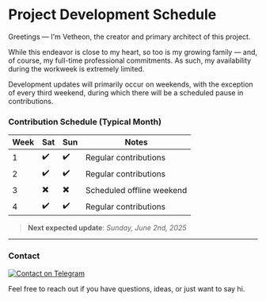 # Project Development Schedule

Greetings — I'm Vetheon, the creator and primary architect of this project.

While this endeavor is close to my heart, so too is my growing family — and, of course, my full-time professional commitments. As such, my availability during the workweek is extremely limited.

Development updates will primarily occur on weekends, with the exception of every third weekend, during which there will be a scheduled pause in contributions.

### Contribution Schedule (Typical Month)

| Week | Sat | Sun | Notes                    |
|------|-----|-----|--------------------------|
| 1    | ✔️  | ✔️  | Regular contributions     |
| 2    | ✔️  | ✔️  | Regular contributions     |
| 3    | ✖️  | ✖️  | Scheduled offline weekend |
| 4    | ✔️  | ✔️  | Regular contributions     |

> **Next expected update**: _Sunday, June 2nd, 2025_

---

### Contact

[![Contact on Telegram](https://img.shields.io/badge/Telegram-Contact%20@Vetheon-blue?logo=telegram)](https://t.me/Vetheon)

Feel free to reach out if you have questions, ideas, or just want to say hi.